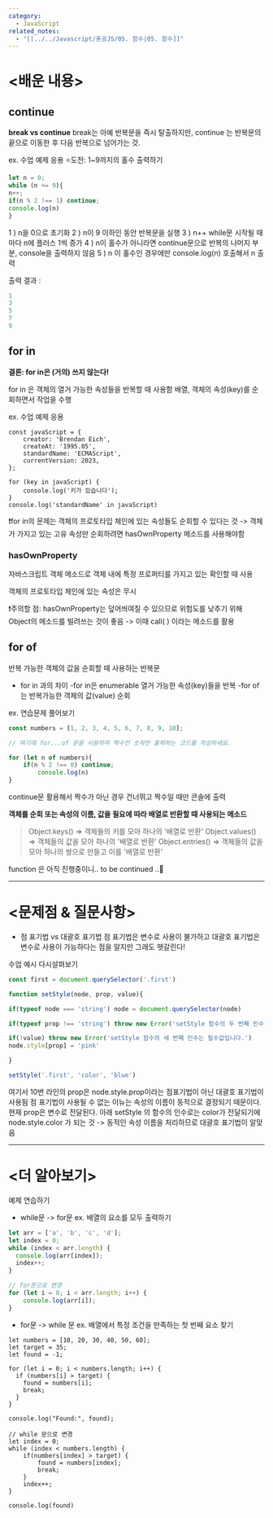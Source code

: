 ```yaml
---
category:
  - JavaScript
related_notes:
  - "[[../../Javascript/혼공JS/05. 함수|05. 함수]]"
---
```

# <배운 내용> 
## continue
**break vs continue**
break는 아예 반복문을 즉시 탈출하지만, continue 는 반복문의 끝으로 이동한 후 다음 반복으로 넘어가는 것. 

ex. 수업 예제 응용 
⭐도전: 1~9까지의 홀수 출력하기
```js 
let n = 0;
while (n <= 9){
n++;
if(n % 2 !== 1) continue;
console.log(n)
}
```
1 ) n을 0으로 초기화 
2 ) n이 9 이하인 동안 반복문을 실행 
3 ) n++ while문 시작될 때마다 n에 플러스 1씩 증가 
4 ) n이 홀수가 아니라면 continue문으로 반복의 나머지 부분, console을 출력하지 않음
5 ) n 이 홀수인 경우에만 console.log(n) 호출해서 n 출력 

출력 결과 : 
```js
1
3
5
7
9
```

## for in
**결론: for in은 (거의) 쓰지 않는다!**

for in 은 객체의 열거 가능한 속성들을 반복할 때 사용함 
배열, 객체의 속성(key)를 순회하면서 작업을 수행 

ex. 수업 예제 응용 
```run-js
const javaScript = {
	creator: 'Brendan Eich',
	createAt: '1995.05',
	standardName: 'ECMAScript',
	currentVersion: 2023,
};

for (key in javaScript) {
	console.log('키가 있습니다');
}
console.log('standardName' in javaScript)
```

❗for in의 문제는 객체의 프로토타입 체인에 있는 속성들도 순회할 수 있다는 것 
-> 객체가 가지고 있는 고유 속성만 순회하려면 hasOwnProperty 메소드를 사용해야함
### hasOwnProperty 
자바스크립트 객체 메소드로 객체 내에 특정 프로퍼티를 가지고 있는 확인할 때 사용 

객체의 프로토타입 체인에 있는 속성은 무시

❗주의할 점: hasOwnProperty는 덮어씌여질 수 있으므로 위험도를 낮추기 위해 Object의 메소드를 빌려쓰는 것이 좋음 -> 이때 call( ) 이라는 메소드를 활용 

## for of
반복 가능한 객체의 값을 순회할 때 사용하는 반복문 

- for in 과의 차이 
-for in은 enumerable 열거 가능한 속성(key)들을 반복 
-for of 는 반복가능한 객체의 값(value) 순회 

ex. 연습문제 풀어보기
```js
const numbers = [1, 2, 3, 4, 5, 6, 7, 8, 9, 10];

// 여기에 for...of 문을 사용하여 짝수인 숫자만 출력하는 코드를 작성하세요.

for (let n of numbers){
	if(n % 2 !== 0) continue; 
		console.log(n)
}
```
continue문 활용해서 짝수가 아닌 경우 건너뛰고 짝수일 때만 콘솔에 출력 

**객체를 순회 또는 속성의 이름, 값을 필요에 따라 배열로 반환할 때 사용되는 메소드**
>Object.keys() => 객체들의 키를 모아 하나의 '배열로 반환'
Object.values() => 객체들의 값을 모아 하나의 '배열로 반환'
Object.entries() => 객체들의 값을 모아 하나의 쌍으로 만들고 이를 '배열로 반환'

function 은 아직 진행중이니.. to be continued ..🌝

---------
# <문제점 & 질문사항> 
- 점 표기법 vs 대괄호 표기법 
점 표기법은 변수로 사용이 불가하고 
대괄호 표기법은 변수로 사용이 가능하다는 점을 알지만 그래도 헷갈린다! 

수업 예시 다시살펴보기 
```js
const first = document.querySelector('.first')

function setStyle(node, prop, value){

if(typeof node === 'string') node = document.querySelector(node)

if(typeof prop !== 'string') throw new Error('setStyle 함수의 두 번째 인수는 문자 타입이어야 합니다.')

if(!value) throw new Error('setStyle 함수의 세 번째 인수는 필수값입니다.')
node.style[prop] = 'pink'

}

setStyle('.first', 'color', 'blue')
```
여기서 10번 라인의 prop은 node.style.prop이라는 점표기법이 아닌 대괄호 표기법이 사용됨 
점 표기법이 사용될 수 없는 이뉴는 속성의 이름이 동적으로 결정되기 때문이다. 
현재 prop은 변수로 전달된다. 아래 setStyle 의 함수의 인수로는 color가 전달되기에 node.style.color 가 되는 것 
-> 동적인 속성 이름을 처리하므로 대괄호 표기법이 알맞음 

-------------
# <더 알아보기> 
예제 연습하기 
- while문 -> for문 
ex. 배열의 요소를 모두 출력하기 
```js
let arr = ['a', 'b', 'c', 'd'];
let index = 0;
while (index < arr.length) {
  console.log(arr[index]);
  index++;
}

// for문으로 변경 
for (let i = 0; i < arr.length; i++) {
	console.log(arr[i]);
}
```

- for문 -> while 문 
ex. 배열에서 특정 조건을 만족하는 첫 번째 요소 찾기 
```run-js
let numbers = [10, 20, 30, 40, 50, 60];
let target = 35;
let found = -1;

for (let i = 0; i < numbers.length; i++) {
  if (numbers[i] > target) {
    found = numbers[i];
    break;
  }
}

console.log("Found:", found);

// while 문으로 변경 
let index = 0;
while (index < numbers.length) {
	if(numbers[index] > target) {
		found = numbers[index];
		break;
	}
	index++;
}

console.log(found)
```




